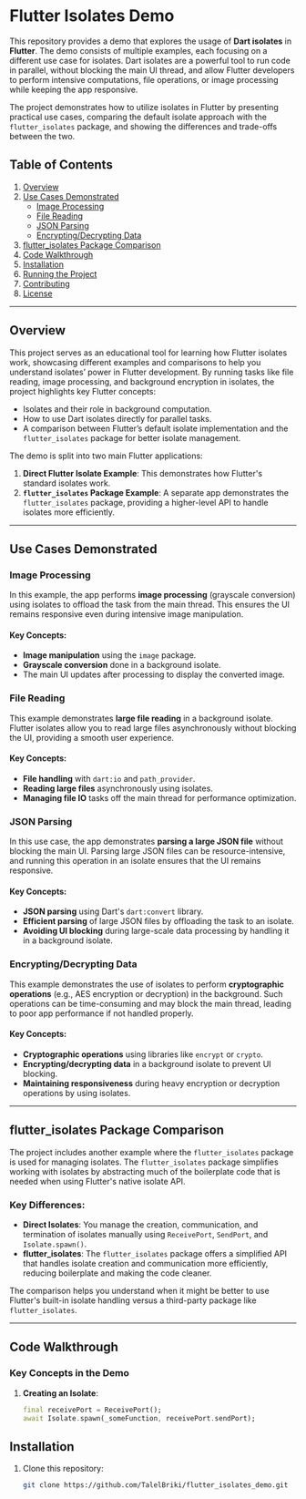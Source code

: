 # Flutter Isolates Demo

This repository provides a demo that explores the usage of **Dart isolates** in **Flutter**. The demo consists of multiple examples, each focusing on a different use case for isolates. Dart isolates are a powerful tool to run code in parallel, without blocking the main UI thread, and allow Flutter developers to perform intensive computations, file operations, or image processing while keeping the app responsive.

The project demonstrates how to utilize isolates in Flutter by presenting practical use cases, comparing the default isolate approach with the `flutter_isolates` package, and showing the differences and trade-offs between the two. 

## Table of Contents

1. [Overview](#overview)
2. [Use Cases Demonstrated](#use-cases-demonstrated)
   - [Image Processing](#image-processing)
   - [File Reading](#file-reading)
   - [JSON Parsing](#json-parsing)
   - [Encrypting/Decrypting Data](#encryptingdecrypting-data)
3. [flutter_isolates Package Comparison](#flutter_isolates-package-comparison)
4. [Code Walkthrough](#code-walkthrough)
5. [Installation](#installation)
6. [Running the Project](#running-the-project)
7. [Contributing](#contributing)
8. [License](#license)

---

## Overview

This project serves as an educational tool for learning how Flutter isolates work, showcasing different examples and comparisons to help you understand isolates’ power in Flutter development. By running tasks like file reading, image processing, and background encryption in isolates, the project highlights key Flutter concepts:

- Isolates and their role in background computation.
- How to use Dart isolates directly for parallel tasks.
- A comparison between Flutter’s default isolate implementation and the `flutter_isolates` package for better isolate management.

The demo is split into two main Flutter applications:

1. **Direct Flutter Isolate Example**: This demonstrates how Flutter's standard isolates work.
2. **`flutter_isolates` Package Example**: A separate app demonstrates the `flutter_isolates` package, providing a higher-level API to handle isolates more efficiently.

---

## Use Cases Demonstrated

### Image Processing

In this example, the app performs **image processing** (grayscale conversion) using isolates to offload the task from the main thread. This ensures the UI remains responsive even during intensive image manipulation.

#### Key Concepts:
- **Image manipulation** using the `image` package.
- **Grayscale conversion** done in a background isolate.
- The main UI updates after processing to display the converted image.

### File Reading

This example demonstrates **large file reading** in a background isolate. Flutter isolates allow you to read large files asynchronously without blocking the UI, providing a smooth user experience.

#### Key Concepts:
- **File handling** with `dart:io` and `path_provider`.
- **Reading large files** asynchronously using isolates.
- **Managing file IO** tasks off the main thread for performance optimization.

### JSON Parsing

In this use case, the app demonstrates **parsing a large JSON file** without blocking the main UI. Parsing large JSON files can be resource-intensive, and running this operation in an isolate ensures that the UI remains responsive.

#### Key Concepts:
- **JSON parsing** using Dart's `dart:convert` library.
- **Efficient parsing** of large JSON files by offloading the task to an isolate.
- **Avoiding UI blocking** during large-scale data processing by handling it in a background isolate.

### Encrypting/Decrypting Data

This example demonstrates the use of isolates to perform **cryptographic operations** (e.g., AES encryption or decryption) in the background. Such operations can be time-consuming and may block the main thread, leading to poor app performance if not handled properly.

#### Key Concepts:
- **Cryptographic operations** using libraries like `encrypt` or `crypto`.
- **Encrypting/decrypting data** in a background isolate to prevent UI blocking.
- **Maintaining responsiveness** during heavy encryption or decryption operations by using isolates.

---

## flutter_isolates Package Comparison

The project includes another example where the `flutter_isolates` package is used for managing isolates. The `flutter_isolates` package simplifies working with isolates by abstracting much of the boilerplate code that is needed when using Flutter's native isolate API.

### Key Differences:
- **Direct Isolates**: You manage the creation, communication, and termination of isolates manually using `ReceivePort`, `SendPort`, and `Isolate.spawn()`.
- **flutter_isolates**: The `flutter_isolates` package offers a simplified API that handles isolate creation and communication more efficiently, reducing boilerplate and making the code cleaner.

The comparison helps you understand when it might be better to use Flutter's built-in isolate handling versus a third-party package like `flutter_isolates`.

---

## Code Walkthrough

### Key Concepts in the Demo

1. **Creating an Isolate**:
   ```dart
   final receivePort = ReceivePort();
   await Isolate.spawn(_someFunction, receivePort.sendPort);


## Installation

1. Clone this repository:
   ```bash
   git clone https://github.com/TalelBriki/flutter_isolates_demo.git
